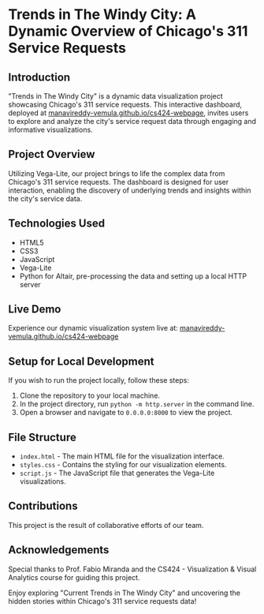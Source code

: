 # Trends in The Windy City: A Dynamic Overview of Chicago's 311 Service Requests

## Introduction
"Trends in The Windy City" is a dynamic data visualization project showcasing Chicago's 311 service requests. This interactive dashboard, deployed at [manavireddy-vemula.github.io/cs424-webpage](https://manavireddy-vemula.github.io/cs424-webpage/), invites users to explore and analyze the city's service request data through engaging and informative visualizations.

## Project Overview
Utilizing Vega-Lite, our project brings to life the complex data from Chicago's 311 service requests. The dashboard is designed for user interaction, enabling the discovery of underlying trends and insights within the city's service data.

## Technologies Used
- HTML5
- CSS3
- JavaScript
- Vega-Lite
- Python for Altair, pre-processing the data and setting up a local HTTP server

## Live Demo
Experience our dynamic visualization system live at: [manavireddy-vemula.github.io/cs424-webpage](https://manavireddy-vemula.github.io/cs424-webpage/)

## Setup for Local Development
If you wish to run the project locally, follow these steps:
1. Clone the repository to your local machine.
2. In the project directory, run `python -m http.server` in the command line.
3. Open a browser and navigate to `0.0.0.0:8000` to view the project.

## File Structure
- `index.html` - The main HTML file for the visualization interface.
- `styles.css` - Contains the styling for our visualization elements.
- `script.js` - The JavaScript file that generates the Vega-Lite visualizations.

## Contributions
This project is the result of collaborative efforts of our team.

## Acknowledgements
Special thanks to Prof. Fabio Miranda and the CS424 - Visualization & Visual Analytics course for guiding this project.

Enjoy exploring "Current Trends in The Windy City" and uncovering the hidden stories within Chicago's 311 service requests data!

